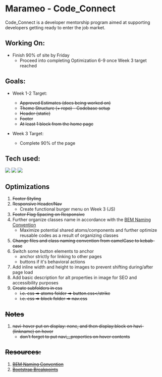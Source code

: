 # Marameo - Code_Connect

Code_Connect is a developer mentorship program aimed at supporting developers getting ready to enter the job market.

## Working On:

- Finish 90% of site by Friday
  - Proceed into completing Optimization 6-9 once Week 3 target reached

## Goals:

- Week 1-2 Target:

  - <strike>Approved Estimates (docs being worked on)</strike>
  - <strike>Theme Structure (+ repo) - Codebase setup</strike>
  - <strike>Header (static)</strike>
  - <strike>Footer</strike>
  - <strike>At least 1 block from the home page</strike>

- Week 3 Target:
  - Complete 90% of the page

## Tech used:

<img src="https://img.shields.io/badge/HTML5%20-%20?style=plastic&logo=html5&label=%E2%94%82&labelColor=rgba(15%2C%2066%2C%20110%2C%200.9)&color=rgba(20%2C%20132%2C%20167%2C%200.9)"> <img src="https://img.shields.io/badge/CSS3%20-%20?style=plastic&logo=css3&label=%E2%94%82&labelColor=rgba(15%2C%2066%2C%20110%2C%200.9)&color=rgba(20%2C%20132%2C%20167%2C%200.9)"/> <img src="https://img.shields.io/badge/JavaScript%20-%20?style=plastic&logo=javascript&label=%E2%94%82&labelColor=rgba(15%2C%2066%2C%20110%2C%200.9)&color=rgba(20%2C%20132%2C%20167%2C%200.9)"/>

## Optimizations

1. <strike>Footer Styling</strike>
2. <strike>Responsive Header/Nav</strike>
   - Create functional burger menu on Week 3 (JS)
3. <strike>Footer Flag Spacing on Responsive</strike>
4. Further organize classes name in accordance with the [BEM Naming Convention](https://getbem.com/naming/)
   - Maximize potential shared atoms/components and further optimize reusable codes as a result of organizing classes
5. <strike>Change files and class naming convention from camelCase to kebab-case</strike>
6. Switch some button elements to anchor
   - anchor strictly for linking to other pages
   - buttons if it's behavioral actions
7. Add inline width and height to images to prevent shifting during/after page load
8. Add basic description for alt properties in image for SEO and accessibility purposes
9. <strike>Create subfolders in css</strike>
   - <strike>i.e. css => atoms folder => button.css</strike
   - <strike>i.e. css => block folder => nav.css</strike>

## Notes

1. navi-hover put on display: none, and then display:block on havi-(linkname) on hover
   - don't forget to put navi\_\_properties on hover contents

## Resources:

1. [BEM Naming Convention](https://getbem.com/naming/)
2. [Bootstrap Breakpoints](https://getbootstrap.com/docs/5.0/layout/breakpoints/)
